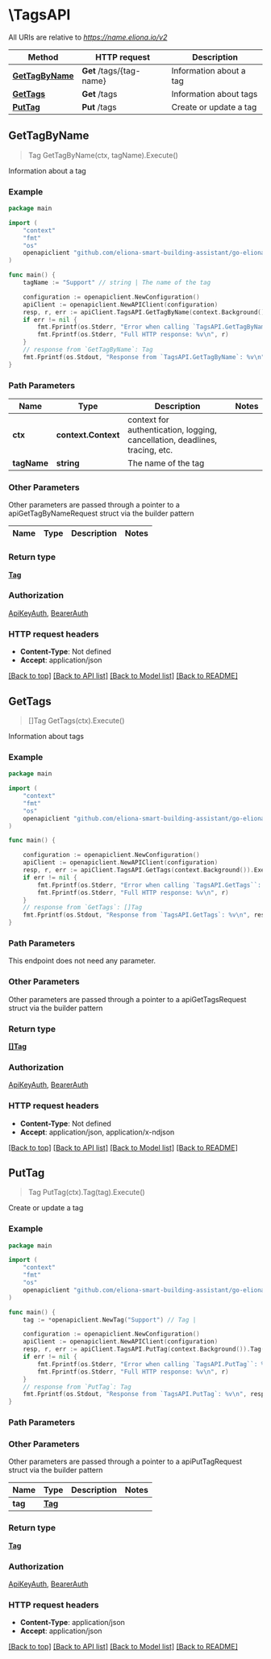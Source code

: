# \TagsAPI

All URIs are relative to *https://name.eliona.io/v2*

Method | HTTP request | Description
------------- | ------------- | -------------
[**GetTagByName**](TagsAPI.md#GetTagByName) | **Get** /tags/{tag-name} | Information about a tag
[**GetTags**](TagsAPI.md#GetTags) | **Get** /tags | Information about tags
[**PutTag**](TagsAPI.md#PutTag) | **Put** /tags | Create or update a tag



## GetTagByName

> Tag GetTagByName(ctx, tagName).Execute()

Information about a tag



### Example

```go
package main

import (
	"context"
	"fmt"
	"os"
	openapiclient "github.com/eliona-smart-building-assistant/go-eliona-api-client/v2"
)

func main() {
	tagName := "Support" // string | The name of the tag

	configuration := openapiclient.NewConfiguration()
	apiClient := openapiclient.NewAPIClient(configuration)
	resp, r, err := apiClient.TagsAPI.GetTagByName(context.Background(), tagName).Execute()
	if err != nil {
		fmt.Fprintf(os.Stderr, "Error when calling `TagsAPI.GetTagByName``: %v\n", err)
		fmt.Fprintf(os.Stderr, "Full HTTP response: %v\n", r)
	}
	// response from `GetTagByName`: Tag
	fmt.Fprintf(os.Stdout, "Response from `TagsAPI.GetTagByName`: %v\n", resp)
}
```

### Path Parameters


Name | Type | Description  | Notes
------------- | ------------- | ------------- | -------------
**ctx** | **context.Context** | context for authentication, logging, cancellation, deadlines, tracing, etc.
**tagName** | **string** | The name of the tag | 

### Other Parameters

Other parameters are passed through a pointer to a apiGetTagByNameRequest struct via the builder pattern


Name | Type | Description  | Notes
------------- | ------------- | ------------- | -------------


### Return type

[**Tag**](Tag.md)

### Authorization

[ApiKeyAuth](../README.md#ApiKeyAuth), [BearerAuth](../README.md#BearerAuth)

### HTTP request headers

- **Content-Type**: Not defined
- **Accept**: application/json

[[Back to top]](#) [[Back to API list]](../README.md#documentation-for-api-endpoints)
[[Back to Model list]](../README.md#documentation-for-models)
[[Back to README]](../README.md)


## GetTags

> []Tag GetTags(ctx).Execute()

Information about tags



### Example

```go
package main

import (
	"context"
	"fmt"
	"os"
	openapiclient "github.com/eliona-smart-building-assistant/go-eliona-api-client/v2"
)

func main() {

	configuration := openapiclient.NewConfiguration()
	apiClient := openapiclient.NewAPIClient(configuration)
	resp, r, err := apiClient.TagsAPI.GetTags(context.Background()).Execute()
	if err != nil {
		fmt.Fprintf(os.Stderr, "Error when calling `TagsAPI.GetTags``: %v\n", err)
		fmt.Fprintf(os.Stderr, "Full HTTP response: %v\n", r)
	}
	// response from `GetTags`: []Tag
	fmt.Fprintf(os.Stdout, "Response from `TagsAPI.GetTags`: %v\n", resp)
}
```

### Path Parameters

This endpoint does not need any parameter.

### Other Parameters

Other parameters are passed through a pointer to a apiGetTagsRequest struct via the builder pattern


### Return type

[**[]Tag**](Tag.md)

### Authorization

[ApiKeyAuth](../README.md#ApiKeyAuth), [BearerAuth](../README.md#BearerAuth)

### HTTP request headers

- **Content-Type**: Not defined
- **Accept**: application/json, application/x-ndjson

[[Back to top]](#) [[Back to API list]](../README.md#documentation-for-api-endpoints)
[[Back to Model list]](../README.md#documentation-for-models)
[[Back to README]](../README.md)


## PutTag

> Tag PutTag(ctx).Tag(tag).Execute()

Create or update a tag



### Example

```go
package main

import (
	"context"
	"fmt"
	"os"
	openapiclient "github.com/eliona-smart-building-assistant/go-eliona-api-client/v2"
)

func main() {
	tag := *openapiclient.NewTag("Support") // Tag | 

	configuration := openapiclient.NewConfiguration()
	apiClient := openapiclient.NewAPIClient(configuration)
	resp, r, err := apiClient.TagsAPI.PutTag(context.Background()).Tag(tag).Execute()
	if err != nil {
		fmt.Fprintf(os.Stderr, "Error when calling `TagsAPI.PutTag``: %v\n", err)
		fmt.Fprintf(os.Stderr, "Full HTTP response: %v\n", r)
	}
	// response from `PutTag`: Tag
	fmt.Fprintf(os.Stdout, "Response from `TagsAPI.PutTag`: %v\n", resp)
}
```

### Path Parameters



### Other Parameters

Other parameters are passed through a pointer to a apiPutTagRequest struct via the builder pattern


Name | Type | Description  | Notes
------------- | ------------- | ------------- | -------------
 **tag** | [**Tag**](Tag.md) |  | 

### Return type

[**Tag**](Tag.md)

### Authorization

[ApiKeyAuth](../README.md#ApiKeyAuth), [BearerAuth](../README.md#BearerAuth)

### HTTP request headers

- **Content-Type**: application/json
- **Accept**: application/json

[[Back to top]](#) [[Back to API list]](../README.md#documentation-for-api-endpoints)
[[Back to Model list]](../README.md#documentation-for-models)
[[Back to README]](../README.md)


